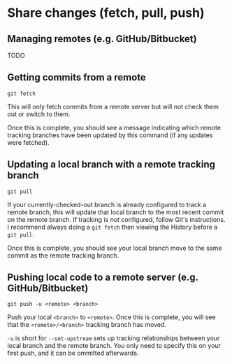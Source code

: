 # Share changes (fetch, pull, push)

## Managing remotes (e.g. GitHub/Bitbucket)

TODO


## Getting commits from a remote

```
git fetch
```

This will only fetch commits from a remote server but will not check them out or switch
to them.

Once this is complete, you should see a message indicating which remote tracking
branches have been updated by this command (if any updates were fetched).


## Updating a local branch with a remote tracking branch

```
git pull
```

If your currently-checked-out branch is already configured to track a remote branch,
this will update that local branch to the most recent commit on the remote branch. If
tracking is _not_ configured, follow Git's instructions. I recommend always doing a `git
fetch` then viewing the History before a `git pull`.

Once this is complete, you should see your local branch move to the same commit as the
remote tracking branch.


## Pushing local code to a remote server (e.g. GitHub/Bitbucket)

```
git push -u <remote> <branch>
```

Push your local `<branch>` to `<remote>`. Once this is complete, you will see that the
`<remote>/<branch>` tracking branch has moved.

`-u` is short for `--set-upstream` sets up tracking relationships between your local
branch and the remote branch. You only need to specify this on your first push, and it
can be ommitted afterwards.
